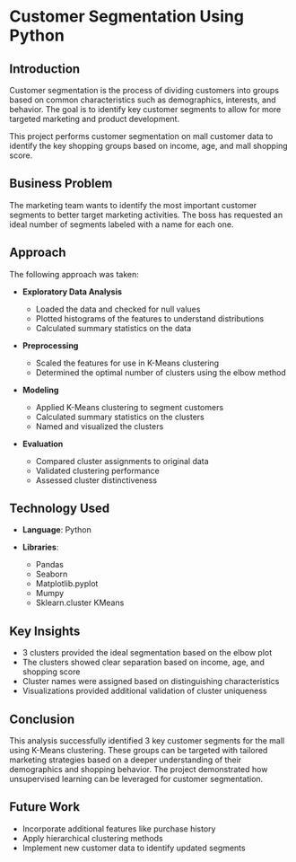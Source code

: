 # Customer Segmentation Using Python

## Introduction

Customer segmentation is the process of dividing customers into groups based on common characteristics such as demographics, interests, and behavior. The goal is to identify key customer segments to allow for more targeted marketing and product development.

This project performs customer segmentation on mall customer data to identify the key shopping groups based on income, age, and mall shopping score.

## Business Problem

The marketing team wants to identify the most important customer segments to better target marketing activities. The boss has requested an ideal number of segments labeled with a name for each one.

## Approach

The following approach was taken:

- **Exploratory Data Analysis**
  - Loaded the data and checked for null values
  - Plotted histograms of the features to understand distributions
  - Calculated summary statistics on the data

- **Preprocessing**
  - Scaled the features for use in K-Means clustering
  - Determined the optimal number of clusters using the elbow method

- **Modeling**
  - Applied K-Means clustering to segment customers
  - Calculated summary statistics on the clusters
  - Named and visualized the clusters

- **Evaluation**
  - Compared cluster assignments to original data
  - Validated clustering performance
  - Assessed cluster distinctiveness

## Technology Used

- **Language**: Python

- **Libraries**:
  - Pandas
  - Seaborn
  - Matplotlib.pyplot
  - Mumpy
  - Sklearn.cluster KMeans

## Key Insights

- 3 clusters provided the ideal segmentation based on the elbow plot
- The clusters showed clear separation based on income, age, and shopping score
- Cluster names were assigned based on distinguishing characteristics
- Visualizations provided additional validation of cluster uniqueness

## Conclusion

This analysis successfully identified 3 key customer segments for the mall using K-Means clustering. These groups can be targeted with tailored marketing strategies based on a deeper understanding of their demographics and shopping behavior. The project demonstrated how unsupervised learning can be leveraged for customer segmentation.

## Future Work

- Incorporate additional features like purchase history
- Apply hierarchical clustering methods
- Implement new customer data to identify updated segments
